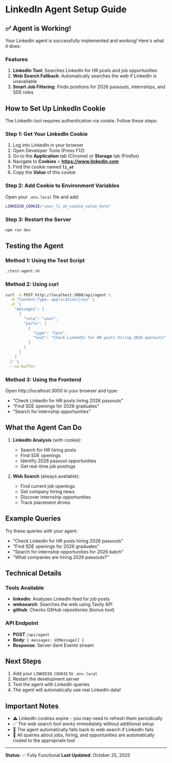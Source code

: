# LinkedIn Agent Setup Guide

## ✅ Agent is Working!

Your LinkedIn agent is successfully implemented and working! Here's what it does:

### Features
1. **LinkedIn Tool**: Searches LinkedIn for HR posts and job opportunities
2. **Web Search Fallback**: Automatically searches the web if LinkedIn is unavailable
3. **Smart Job Filtering**: Finds positions for 2026 passouts, internships, and SDE roles

## How to Set Up LinkedIn Cookie

The LinkedIn tool requires authentication via cookie. Follow these steps:

### Step 1: Get Your LinkedIn Cookie
1. Log into LinkedIn in your browser
2. Open Developer Tools (Press F12)
3. Go to the **Application** tab (Chrome) or **Storage** tab (Firefox)
4. Navigate to **Cookies** > **https://www.linkedin.com**
5. Find the cookie named **`li_at`**
6. Copy the **Value** of this cookie

### Step 2: Add Cookie to Environment Variables
Open your `.env.local` file and add:

```bash
LINKEDIN_COOKIE="your_li_at_cookie_value_here"
```

### Step 3: Restart the Server
```bash
npm run dev
```

## Testing the Agent

### Method 1: Using the Test Script
```bash
./test-agent.sh
```

### Method 2: Using curl
```bash
curl -X POST http://localhost:3000/api/agent \
  -H "Content-Type: application/json" \
  -d '{
    "messages": [
      {
        "role": "user",
        "parts": [
          {
            "type": "text",
            "text": "Check LinkedIn for HR posts hiring 2026 passouts"
          }
        ]
      }
    ]
  }' \
  --no-buffer
```

### Method 3: Using the Frontend
Open http://localhost:3000 in your browser and type:
- "Check LinkedIn for HR posts hiring 2026 passouts"
- "Find SDE openings for 2026 graduates"
- "Search for internship opportunities"

## What the Agent Can Do

1. **LinkedIn Analysis** (with cookie):
   - Search for HR hiring posts
   - Find SDE openings
   - Identify 2026 passout opportunities
   - Get real-time job postings

2. **Web Search** (always available):
   - Find current job openings
   - Get company hiring news
   - Discover internship opportunities
   - Track placement drives

## Example Queries

Try these queries with your agent:
- "Check LinkedIn for HR posts hiring 2026 passouts"
- "Find SDE openings for 2026 graduates"
- "Search for internship opportunities for 2026 batch"
- "What companies are hiring 2026 passouts?"

## Technical Details

### Tools Available
- **linkedin**: Analyzes LinkedIn feed for job posts
- **websearch**: Searches the web using Tavily API
- **github**: Checks GitHub repositories (bonus tool)

### API Endpoint
- **POST** `/api/agent`
- **Body**: `{ messages: UIMessage[] }`
- **Response**: Server-Sent Events stream

## Next Steps

1. Add your `LINKEDIN_COOKIE` to `.env.local`
2. Restart the development server
3. Test the agent with LinkedIn queries
4. The agent will automatically use real LinkedIn data!

## Important Notes

- ⚠️ LinkedIn cookies expire - you may need to refresh them periodically
- ✅ The web search tool works immediately without additional setup
- 🔄 The agent automatically falls back to web search if LinkedIn fails
- 🎯 All queries about jobs, hiring, and opportunities are automatically routed to the appropriate tool

---

**Status**: ✅ Fully Functional
**Last Updated**: October 25, 2025

